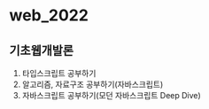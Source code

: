 # web_2022

## 기초웹개발론

1. 타입스크립트 공부하기
2. 알고리즘, 자료구조 공부하기(자바스크립트)
3. 자바스크립트 공부하기(모던 자바스크립트 Deep Dive)
